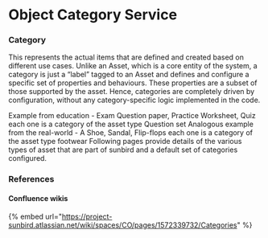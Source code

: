 # Object Category Service

### Category

This represents the actual items that are defined and created based on different use cases. Unlike an Asset, which is a core entity of the system, a category is just a “label” tagged to an Asset and defines and configure a specific set of properties and behaviours. These properties are a subset of those supported by the asset. Hence, categories are completely driven by configuration, without any category-specific logic implemented in the code.

Example from education - Exam Question paper, Practice Worksheet, Quiz each one is a category of the asset type Question set Analogous example from the real-world - A Shoe, Sandal, Flip-flops each one is a category of the asset type footwear Following pages provide details of the various types of asset that are part of sunbird and a default set of categories configured.

### References

#### Confluence wikis

{% embed url="https://project-sunbird.atlassian.net/wiki/spaces/CO/pages/1572339732/Categories" %}

